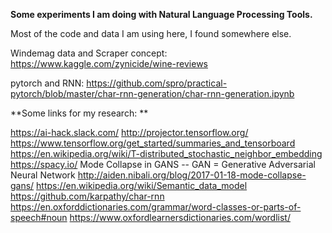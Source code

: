 **Some experiments I am doing with Natural Language Processing Tools.**

Most of the code and data I am using here, I found somewhere else.

Windemag data and Scraper concept: https://www.kaggle.com/zynicide/wine-reviews

pytorch and RNN: https://github.com/spro/practical-pytorch/blob/master/char-rnn-generation/char-rnn-generation.ipynb

**Some links for my research: **

https://ai-hack.slack.com/
http://projector.tensorflow.org/
https://www.tensorflow.org/get_started/summaries_and_tensorboard
https://en.wikipedia.org/wiki/T-distributed_stochastic_neighbor_embedding
https://spacy.io/
Mode Collapse in GANS -- GAN = Generative Adversarial Neural Network
http://aiden.nibali.org/blog/2017-01-18-mode-collapse-gans/
https://en.wikipedia.org/wiki/Semantic_data_model
https://github.com/karpathy/char-rnn
https://en.oxforddictionaries.com/grammar/word-classes-or-parts-of-speech#noun
https://www.oxfordlearnersdictionaries.com/wordlist/



